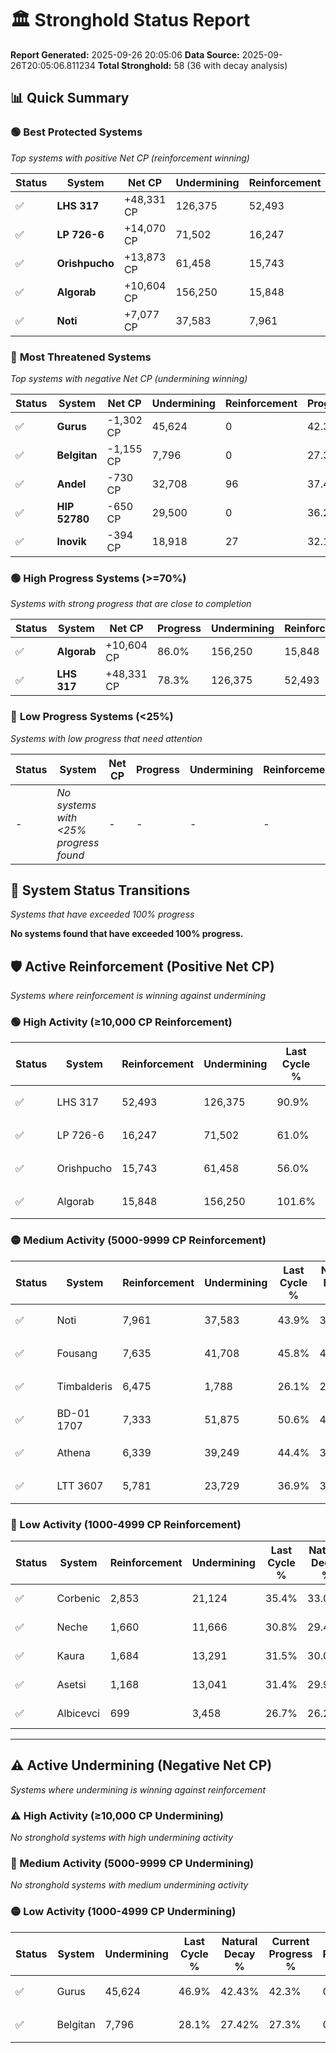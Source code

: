 # 🏛️ Stronghold Status Report

**Report Generated:** 2025-09-26 20:05:06
**Data Source:** 2025-09-26T20:05:06.811234
**Total Stronghold:** 58 (36 with decay analysis)

## 📊 Quick Summary

### 🟢 **Best Protected Systems**
*Top systems with positive Net CP (reinforcement winning)*

| Status | System | Net CP | Undermining | Reinforcement | Progress |
|--------|--------|--------|-------------|---------------|----------|
| ✅ | **LHS 317** | +48,331 CP | 126,375 | 52,493 | 78.3% |
| ✅ | **LP 726-6** | +14,070 CP | 71,502 | 16,247 | 53.8% |
| ✅ | **Orishpucho** | +13,873 CP | 61,458 | 15,743 | 49.9% |
| ✅ | **Algorab** | +10,604 CP | 156,250 | 15,848 | 86.0% |
| ✅ | **Noti** | +7,077 CP | 37,583 | 7,961 | 40.1% |

### 🔴 **Most Threatened Systems**
*Top systems with negative Net CP (undermining winning)*

| Status | System | Net CP | Undermining | Reinforcement | Progress |
|--------|--------|--------|-------------|---------------|----------|
| ✅ | **Gurus** | -1,302 CP | 45,624 | 0 | 42.3% |
| ✅ | **Belgitan** | -1,155 CP | 7,796 | 0 | 27.3% |
| ✅ | **Andel** | -730 CP | 32,708 | 96 | 37.4% |
| ✅ | **HIP 52780** | -650 CP | 29,500 | 0 | 36.2% |
| ✅ | **Inovik** | -394 CP | 18,918 | 27 | 32.1% |

### 🟢 **High Progress Systems (>=70%)**
*Systems with strong progress that are close to completion*

| Status | System | Net CP | Progress | Undermining | Reinforcement |
|--------|--------|--------|----------|-------------|---------------|
| ✅ | **Algorab** | +10,604 CP | 86.0% | 156,250 | 15,848 |
| ✅ | **LHS 317** | +48,331 CP | 78.3% | 126,375 | 52,493 |

### 🔴 **Low Progress Systems (<25%)**
*Systems with low progress that need attention*

| Status | System | Net CP | Progress | Undermining | Reinforcement |
|--------|--------|--------|----------|-------------|---------------|
| - | *No systems with <25% progress found* | - | - | - | - |
## 🔄 System Status Transitions
*Systems that have exceeded 100% progress*

**No systems found that have exceeded 100% progress.**

## 🛡️ Active Reinforcement (Positive Net CP)
*Systems where reinforcement is winning against undermining*

### 🟢 High Activity (≥10,000 CP Reinforcement)

| Status | System | Reinforcement | Undermining | Last Cycle % | Natural Decay % | Current Progress % | Current CP | Net CP | Activity |
|--------|--------|---------------|-------------|--------------|-----------------|-------------------|------------|--------|----------|
| ✅ | LHS 317 | 52,493 | 126,375 | 90.9% | 73.47% | 78.3% | 782,999 | +48,331 | 🟢 High Reinforcement |
| ✅ | LP 726-6 | 16,247 | 71,502 | 61.0% | 52.39% | 53.8% | 537,999 | +14,070 | 🟢 High Reinforcement |
| ✅ | Orishpucho | 15,743 | 61,458 | 56.0% | 48.51% | 49.9% | 499,000 | +13,873 | 🟢 High Reinforcement |
| ✅ | Algorab | 15,848 | 156,250 | 101.6% | 84.94% | 86.0% | 860,000 | +10,604 | 🟢 High Reinforcement |

### 🟡 Medium Activity (5000-9999 CP Reinforcement)

| Status | System | Reinforcement | Undermining | Last Cycle % | Natural Decay % | Current Progress % | Current CP | Net CP | Activity |
|--------|--------|---------------|-------------|--------------|-----------------|-------------------|------------|--------|----------|
| ✅ | Noti | 7,961 | 37,583 | 43.9% | 39.39% | 40.1% | 401,000 | +7,077 | 🟡 Medium Reinforcement |
| ✅ | Fousang | 7,635 | 41,708 | 45.8% | 40.95% | 41.6% | 416,000 | +6,528 | 🟡 Medium Reinforcement |
| ✅ | Timbalderis | 6,475 | 1,788 | 26.1% | 25.30% | 25.9% | 259,000 | +6,015 | 🟡 Medium Reinforcement |
| ✅ | BD-01 1707 | 7,333 | 51,875 | 50.6% | 44.82% | 45.4% | 453,999 | +5,782 | 🟡 Medium Reinforcement |
| ✅ | Athena | 6,339 | 39,249 | 44.4% | 39.97% | 40.5% | 405,000 | +5,251 | 🟡 Medium Reinforcement |
| ✅ | LTT 3607 | 5,781 | 23,729 | 36.9% | 33.98% | 34.5% | 345,000 | +5,174 | 🟡 Medium Reinforcement |

### 🔴 Low Activity (1000-4999 CP Reinforcement)

| Status | System | Reinforcement | Undermining | Last Cycle % | Natural Decay % | Current Progress % | Current CP | Net CP | Activity |
|--------|--------|---------------|-------------|--------------|-----------------|-------------------|------------|--------|----------|
| ✅ | Corbenic | 2,853 | 21,124 | 35.4% | 33.05% | 33.3% | 332,999 | +2,508 | 🔵 Low Reinforcement |
| ✅ | Neche | 1,660 | 11,666 | 30.8% | 29.43% | 29.6% | 296,000 | +1,693 | 🔵 Low Reinforcement |
| ✅ | Kaura | 1,684 | 13,291 | 31.5% | 30.04% | 30.2% | 302,000 | +1,617 | 🔵 Low Reinforcement |
| ✅ | Asetsi | 1,168 | 13,041 | 31.4% | 29.98% | 30.1% | 301,000 | +1,203 | 🔵 Low Reinforcement |
| ✅ | Albicevci | 699 | 3,458 | 26.7% | 26.29% | 26.4% | 264,000 | +1,066 | 🔵 Low Reinforcement |


---

## ⚠️ Active Undermining (Negative Net CP)
*Systems where undermining is winning against reinforcement*

### ⚠️ High Activity (≥10,000 CP Undermining)

*No stronghold systems with high undermining activity*

### 🔶 Medium Activity (5000-9999 CP Undermining)

*No stronghold systems with medium undermining activity*

### 🟡 Low Activity (1000-4999 CP Undermining)

| Status | System | Undermining | Last Cycle % | Natural Decay % | Current Progress % | Reinforcement | Current CP | Net CP | Activity |
|--------|--------|-------------|--------------|-----------------|-------------------|---------------|------------|--------|----------|
| ✅ | Gurus | 45,624 | 46.9% | 42.43% | 42.3% | 0 | 423,000 | -1,302 | 🟡 Low Undermining |
| ✅ | Belgitan | 7,796 | 28.1% | 27.42% | 27.3% | 0 | 273,000 | -1,155 | 🟡 Low Undermining |
